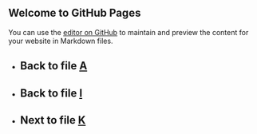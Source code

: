 

## Welcome to GitHub Pages

You can use the [editor on GitHub](https://github.com/samuelbetio/alphabet.file/edit/master/A/B/C/D/E/F/G/H/I/J/README.md) to maintain and preview the content for your website in Markdown files.

- ## **Back** to file [A](../../../../../../../../../../README.md)

- ## **Back** to file [I](../)
- ## **Next** to file [K](K/)













